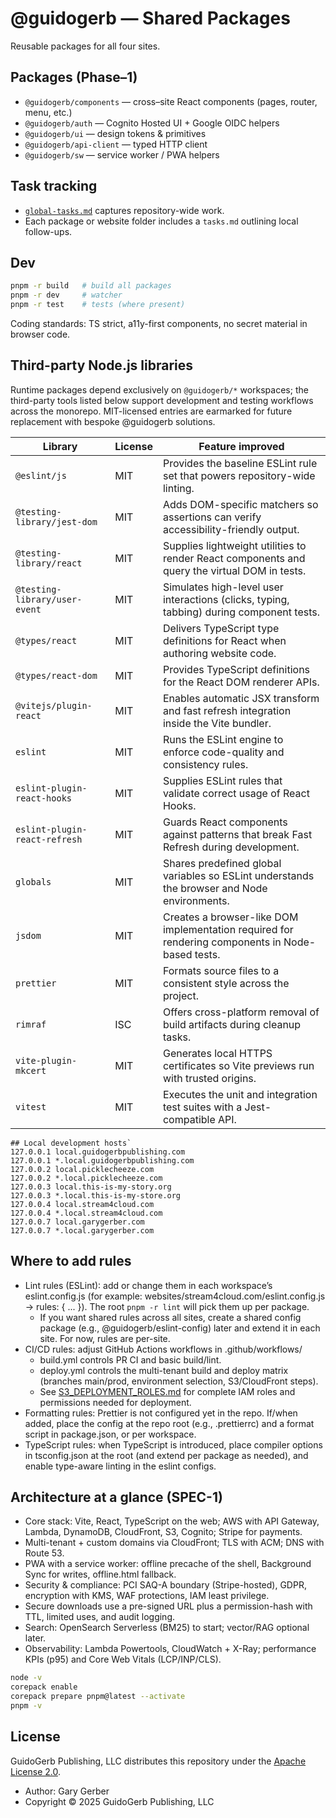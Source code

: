 # @guidogerb — Shared Packages

Reusable packages for all four sites.

## Packages (Phase–1)

- `@guidogerb/components` — cross–site React components (pages, router, menu, etc.)
- `@guidogerb/auth` — Cognito Hosted UI + Google OIDC helpers
- `@guidogerb/ui` — design tokens & primitives
- `@guidogerb/api-client` — typed HTTP client
- `@guidogerb/sw` — service worker / PWA helpers

## Task tracking

- [`global-tasks.md`](./global-tasks.md) captures repository-wide work.
- Each package or website folder includes a `tasks.md` outlining local follow-ups.

## Dev

```bash
pnpm -r build   # build all packages
pnpm -r dev     # watcher
pnpm -r test    # tests (where present)
```

Coding standards: TS strict, a11y-first components, no secret material in browser code.

## Third-party Node.js libraries

Runtime packages depend exclusively on `@guidogerb/*` workspaces; the third-party tools listed below support development and testing workflows across the monorepo. MIT-licensed entries are earmarked for future replacement with bespoke @guidogerb solutions.

| Library                       | License | Feature improved                                                                                 |
| ----------------------------- | ------- | ------------------------------------------------------------------------------------------------ |
| `@eslint/js`                  | MIT     | Provides the baseline ESLint rule set that powers repository-wide linting.                       |
| `@testing-library/jest-dom`   | MIT     | Adds DOM-specific matchers so assertions can verify accessibility-friendly output.               |
| `@testing-library/react`      | MIT     | Supplies lightweight utilities to render React components and query the virtual DOM in tests.    |
| `@testing-library/user-event` | MIT     | Simulates high-level user interactions (clicks, typing, tabbing) during component tests.         |
| `@types/react`                | MIT     | Delivers TypeScript type definitions for React when authoring website code.                      |
| `@types/react-dom`            | MIT     | Provides TypeScript definitions for the React DOM renderer APIs.                                 |
| `@vitejs/plugin-react`        | MIT     | Enables automatic JSX transform and fast refresh integration inside the Vite bundler.            |
| `eslint`                      | MIT     | Runs the ESLint engine to enforce code-quality and consistency rules.                            |
| `eslint-plugin-react-hooks`   | MIT     | Supplies ESLint rules that validate correct usage of React Hooks.                                |
| `eslint-plugin-react-refresh` | MIT     | Guards React components against patterns that break Fast Refresh during development.             |
| `globals`                     | MIT     | Shares predefined global variables so ESLint understands the browser and Node environments.      |
| `jsdom`                       | MIT     | Creates a browser-like DOM implementation required for rendering components in Node-based tests. |
| `prettier`                    | MIT     | Formats source files to a consistent style across the project.                                   |
| `rimraf`                      | ISC     | Offers cross-platform removal of build artifacts during cleanup tasks.                           |
| `vite-plugin-mkcert`          | MIT     | Generates local HTTPS certificates so Vite previews run with trusted origins.                    |
| `vitest`                      | MIT     | Executes the unit and integration test suites with a Jest-compatible API.                        |

```
## Local development hosts`
127.0.0.1 local.guidogerbpublishing.com
127.0.0.1 *.local.guidogerbpublishing.com
127.0.0.2 local.picklecheeze.com
127.0.0.2 *.local.picklecheeze.com
127.0.0.3 local.this-is-my-story.org
127.0.0.3 *.local.this-is-my-store.org
127.0.0.4 local.stream4cloud.com
127.0.0.4 *.local.stream4cloud.com
127.0.0.7 local.garygerber.com
127.0.0.7 *.local.garygerber.com
```

## Where to add rules

- Lint rules (ESLint): add or change them in each workspace’s eslint.config.js (for example: websites/stream4cloud.com/eslint.config.js → rules: { ... }). The root `pnpm -r lint` will pick them up per package.
  - If you want shared rules across all sites, create a shared config package (e.g., @guidogerb/eslint-config) later and extend it in each site. For now, rules are per-site.
- CI/CD rules: adjust GitHub Actions workflows in .github/workflows/
  - build.yml controls PR CI and basic build/lint.
  - deploy.yml controls the multi-tenant build and deploy matrix (branches main/prod, environment selection, S3/CloudFront steps).
  - See [S3_DEPLOYMENT_ROLES.md](docs/S3_DEPLOYMENT_ROLES.md) for complete IAM roles and permissions needed for deployment.
- Formatting rules: Prettier is not configured yet in the repo. If/when added, place the config at the repo root (e.g., .prettierrc) and a format script in package.json, or per workspace.
- TypeScript rules: when TypeScript is introduced, place compiler options in tsconfig.json at the root (and extend per package as needed), and enable type-aware linting in the eslint configs.

## Architecture at a glance (SPEC-1)

- Core stack: Vite, React, TypeScript on the web; AWS with API Gateway, Lambda, DynamoDB, CloudFront, S3, Cognito; Stripe for payments.
- Multi-tenant + custom domains via CloudFront; TLS with ACM; DNS with Route 53.
- PWA with a service worker: offline precache of the shell, Background Sync for writes, offline.html fallback.
- Security & compliance: PCI SAQ-A boundary (Stripe-hosted), GDPR, encryption with KMS, WAF protections, IAM least privilege.
- Secure downloads use a pre-signed URL plus a permission-hash with TTL, limited uses, and audit logging.
- Search: OpenSearch Serverless (BM25) to start; vector/RAG optional later.
- Observability: Lambda Powertools, CloudWatch + X-Ray; performance KPIs (p95) and Core Web Vitals (LCP/INP/CLS).

```bash
node -v
corepack enable
corepack prepare pnpm@latest --activate
pnpm -v
```

## License

GuidoGerb Publishing, LLC distributes this repository under the [Apache License 2.0](./LICENSE).

- Author: Gary Gerber
- Copyright © 2025 GuidoGerb Publishing, LLC
